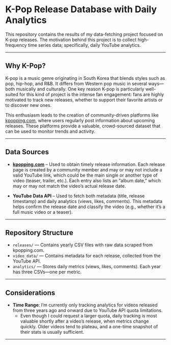# K-Pop Release Database with Daily Analytics

This repository contains the results of my data-fetching project focused on K-pop releases. The motivation behind this project is to collect high-frequency time series data; specifically, daily YouTube analytics.

---

## Why K-Pop?

K-pop is a music genre originating in South Korea that blends styles such as pop, hip-hop, and R&B. It differs from Western pop music in several ways—both musically and culturally. One key reason K-pop is particularly well-suited for this kind of project is the intense fan engagement: fans are highly motivated to track new releases, whether to support their favorite artists or to discover new ones.

This enthusiasm leads to the creation of community-driven platforms like [kpopping.com](https://kpopping.com), where users regularly post information about upcoming releases. These platforms provide a valuable, crowd-sourced dataset that can be used to monitor trends and activity.

---

## Data Sources

- **[kpopping.com](https://kpopping.com)** – Used to obtain timely release information. Each release page is created by a community member and may or may not include a valid YouTube link, which could be the main single or another type of video (teaser, trailer, etc.). Each entry also lists an “album date,” which may or may not match the video’s actual release date.

- **YouTube Data API** – Used to fetch both metadata (title, release timestamp) and daily analytics (views, likes, comments). This metadata helps confirm the release date and classify the video (e.g., whether it’s a full music video or a teaser).

---

## Repository Structure

- `releases/` — Contains yearly CSV files with raw data scraped from kpopping.com.
- `video_data/` — Contains metadata for each release, collected from the YouTube API.
- `analytics/` — Stores daily metrics (views, likes, comments). Each year has three CSVs—one per metric.


---

## Considerations

- **Time Range**: I’m currently only tracking analytics for videos released from three years ago and onward due to YouTube API quota limitations. 
  - Even though I could request a larger quota, daily tracking is most valuable shortly after a video’s release, when metrics change quickly. Older videos tend to plateau, and a one-time snapshot of their stats is usually sufficient.

<!--
- **Release Dates vs. Analytics Start Dates**:  
  - It is worth noting that the first day a video appears in the analytics dataset does **not** necessarily correspond to its actual release date.  
  To determine the true release date, cross-reference with the corresponding CSVs in `video_data/`.
-->

---
